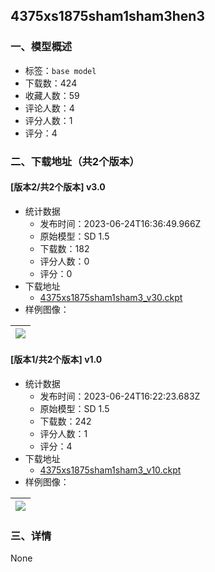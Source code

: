 ## 4375xs1875sham1sham3hen3
### 一、模型概述

- 标签：`base model`
- 下载数：424
- 收藏人数：59
- 评论人数：4
- 评分人数：1
- 评分：4

### 二、下载地址（共2个版本）

#### [版本2/共2个版本] v3.0

- 统计数据
  - 发布时间：2023-06-24T16:36:49.966Z
  - 原始模型：SD 1.5
  - 下载数：182
  - 评分人数：0
  - 评分：0
- 下载地址
  - [4375xs1875sham1sham3_v30.ckpt](https://civitai.com/api/download/models/103067)
- 样例图像：

| <img src="https://image.civitai.com/xG1nkqKTMzGDvpLrqFT7WA/d34d4605-ac44-475b-9214-9f12461d1eab/width=450/1273305.jpeg" /> |
| ---- |

#### [版本1/共2个版本] v1.0

- 统计数据
  - 发布时间：2023-06-24T16:22:23.683Z
  - 原始模型：SD 1.5
  - 下载数：242
  - 评分人数：1
  - 评分：4
- 下载地址
  - [4375xs1875sham1sham3_v10.ckpt](https://civitai.com/api/download/models/64376)
- 样例图像：

| <img src="https://image.civitai.com/xG1nkqKTMzGDvpLrqFT7WA/66d37fa0-6b50-44b9-ab06-394f2ed44fab/width=450/745823.jpeg" /> |
| ---- |


### 三、详情
None